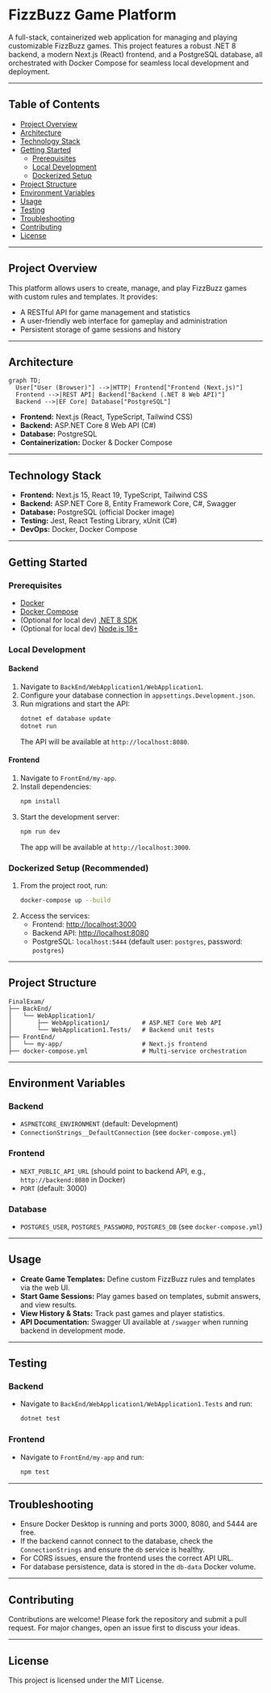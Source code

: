 # FizzBuzz Game Platform

A full-stack, containerized web application for managing and playing customizable FizzBuzz games. This project features a robust .NET 8 backend, a modern Next.js (React) frontend, and a PostgreSQL database, all orchestrated with Docker Compose for seamless local development and deployment.

---

## Table of Contents
- [Project Overview](#project-overview)
- [Architecture](#architecture)
- [Technology Stack](#technology-stack)
- [Getting Started](#getting-started)
  - [Prerequisites](#prerequisites)
  - [Local Development](#local-development)
  - [Dockerized Setup](#dockerized-setup)
- [Project Structure](#project-structure)
- [Environment Variables](#environment-variables)
- [Usage](#usage)
- [Testing](#testing)
- [Troubleshooting](#troubleshooting)
- [Contributing](#contributing)
- [License](#license)

---

## Project Overview

This platform allows users to create, manage, and play FizzBuzz games with custom rules and templates. It provides:
- A RESTful API for game management and statistics
- A user-friendly web interface for gameplay and administration
- Persistent storage of game sessions and history

---

## Architecture

```mermaid
graph TD;
  User["User (Browser)"] -->|HTTP| Frontend["Frontend (Next.js)"]
  Frontend -->|REST API| Backend["Backend (.NET 8 Web API)"]
  Backend -->|EF Core| Database["PostgreSQL"]
```

- **Frontend:** Next.js (React, TypeScript, Tailwind CSS)
- **Backend:** ASP.NET Core 8 Web API (C#)
- **Database:** PostgreSQL
- **Containerization:** Docker & Docker Compose

---

## Technology Stack

- **Frontend:** Next.js 15, React 19, TypeScript, Tailwind CSS
- **Backend:** ASP.NET Core 8, Entity Framework Core, C#, Swagger
- **Database:** PostgreSQL (official Docker image)
- **Testing:** Jest, React Testing Library, xUnit (C#)
- **DevOps:** Docker, Docker Compose

---

## Getting Started

### Prerequisites
- [Docker](https://www.docker.com/get-started)
- [Docker Compose](https://docs.docker.com/compose/)
- (Optional for local dev) [.NET 8 SDK](https://dotnet.microsoft.com/en-us/download/dotnet/8.0)
- (Optional for local dev) [Node.js 18+](https://nodejs.org/)

### Local Development

#### Backend
1. Navigate to `BackEnd/WebApplication1/WebApplication1`.
2. Configure your database connection in `appsettings.Development.json`.
3. Run migrations and start the API:
   ```bash
   dotnet ef database update
   dotnet run
   ```
   The API will be available at `http://localhost:8080`.

#### Frontend
1. Navigate to `FrontEnd/my-app`.
2. Install dependencies:
   ```bash
   npm install
   ```
3. Start the development server:
   ```bash
   npm run dev
   ```
   The app will be available at `http://localhost:3000`.

### Dockerized Setup (Recommended)

1. From the project root, run:
   ```bash
   docker-compose up --build
   ```
2. Access the services:
   - Frontend: [http://localhost:3000](http://localhost:3000)
   - Backend API: [http://localhost:8080](http://localhost:8080)
   - PostgreSQL: `localhost:5444` (default user: `postgres`, password: `postgres`)

---

## Project Structure

```
FinalExam/
├── BackEnd/
│   └── WebApplication1/
│       ├── WebApplication1/         # ASP.NET Core Web API
│       └── WebApplication1.Tests/   # Backend unit tests
├── FrontEnd/
│   └── my-app/                      # Next.js frontend
├── docker-compose.yml               # Multi-service orchestration
```

---

## Environment Variables

### Backend
- `ASPNETCORE_ENVIRONMENT` (default: Development)
- `ConnectionStrings__DefaultConnection` (see `docker-compose.yml`)

### Frontend
- `NEXT_PUBLIC_API_URL` (should point to backend API, e.g., `http://backend:8080` in Docker)
- `PORT` (default: 3000)

### Database
- `POSTGRES_USER`, `POSTGRES_PASSWORD`, `POSTGRES_DB` (see `docker-compose.yml`)

---

## Usage

- **Create Game Templates:** Define custom FizzBuzz rules and templates via the web UI.
- **Start Game Sessions:** Play games based on templates, submit answers, and view results.
- **View History & Stats:** Track past games and player statistics.
- **API Documentation:** Swagger UI available at `/swagger` when running backend in development mode.

---

## Testing

### Backend
- Navigate to `BackEnd/WebApplication1/WebApplication1.Tests` and run:
  ```bash
  dotnet test
  ```

### Frontend
- Navigate to `FrontEnd/my-app` and run:
  ```bash
  npm test
  ```

---

## Troubleshooting
- Ensure Docker Desktop is running and ports 3000, 8080, and 5444 are free.
- If the backend cannot connect to the database, check the `ConnectionStrings` and ensure the `db` service is healthy.
- For CORS issues, ensure the frontend uses the correct API URL.
- For database persistence, data is stored in the `db-data` Docker volume.

---

## Contributing

Contributions are welcome! Please fork the repository and submit a pull request. For major changes, open an issue first to discuss your ideas.

---

## License

This project is licensed under the MIT License. 
